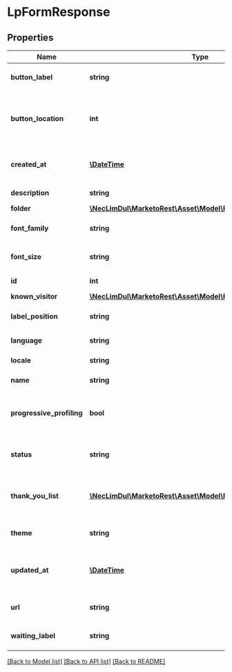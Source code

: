 # LpFormResponse

## Properties

Name | Type | Description | Notes
------------ | ------------- | ------------- | -------------
**button_label** | **string** | Label text of the button |
**button_location** | **int** | Location in pixels of the button relative to the left of the form |
**created_at** | [**\DateTime**](\DateTime.md) | Datetime the asset was created | [optional]
**description** | **string** | Description of the asset | [optional]
**folder** | [**\NecLimDul\MarketoRest\Asset\Model\Folder**](Folder.md) |  |
**font_family** | **string** | font-family property for the form |
**font_size** | **string** | font-size property of the form |
**id** | **int** | Id of the asset | [optional]
**known_visitor** | [**\NecLimDul\MarketoRest\Asset\Model\FormKnownVisitorDTO**](FormKnownVisitorDTO.md) |  |
**label_position** | **string** | Default positioning of labels. |
**language** | **string** | Language of the form |
**locale** | **string** | Locale of the form |
**name** | **string** | Name of the asset | [optional]
**progressive_profiling** | **bool** | Whether progressive profiling is enabled for the form |
**status** | **string** | Status filter for draft or approved versions |
**thank_you_list** | [**\NecLimDul\MarketoRest\Asset\Model\FormThankYouPageDTO[]**](FormThankYouPageDTO.md) | List of thank you page behaviors for the form |
**theme** | **string** | CSS theme for the form to use |
**updated_at** | [**\DateTime**](\DateTime.md) | Datetime the asset was most recently updated | [optional]
**url** | **string** | Url of the asset in the Marketo UI | [optional]
**waiting_label** | **string** | Waiting text of the button |

[[Back to Model list]](../../README.md#models) [[Back to API list]](../../README.md#endpoints) [[Back to README]](../../README.md)
